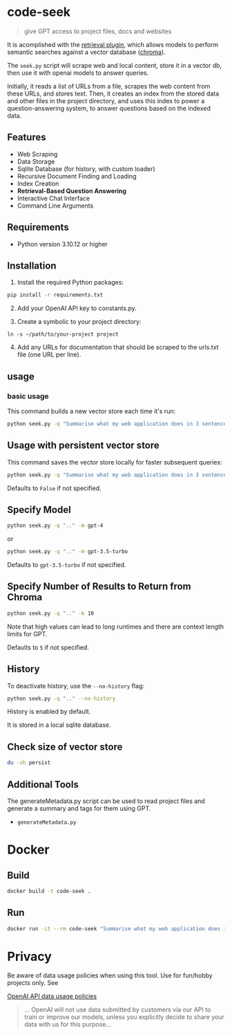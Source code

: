 # code-seek

> give GPT access to project files, docs and websites

It is acomplished with the [retrieval plugin](https://github.com/openai/chatgpt-retrieval-plugin), which allows models to perform semantic searches against a vector database ([chroma](https://github.com/chroma-core/chroma)).

The `seek.py` script will scrape web and local content, store it in a vector db, then use it with openai models to answer queries.

Initially, it reads a list of URLs from a file, scrapes the web content from these URLs, and stores text. Then, it creates an index from the stored data and other files in the project directory, and uses this index to power a question-answering system, to answer questions based on the indexed data.

## Features

- Web Scraping
- Data Storage
- Sqlite Database (for history, with custom loader)
- Recursive Document Finding and Loading
- Index Creation
- **Retrieval-Based Question Answering**
- Interactive Chat Interface
- Command Line Arguments
## Requirements

- Python version 3.10.12 or higher

## Installation

1. Install the required Python packages:

```bash
pip install -r requirements.txt
```

2. Add your OpenAI API key to constants.py.

3. Create a symbolic to your project directory:

`ln -s ~/path/to/your-project project` 

4. Add any URLs for documentation that should be scraped to the urls.txt file (one URL per line).

## usage

### basic usage

This command builds a new vector store each time it's run:

```bash
python seek.py -q "Summarise what my web application does in 3 sentences."
```

## Usage with persistent vector store

This command saves the vector store locally for faster subsequent queries:

```bash
python seek.py -q "Summarise what my web application does in 3 sentences." --persist
```

Defaults to `False` if not specified.

## Specify Model

```bash
python seek.py -q ".." -m gpt-4
```

or

```bash
python seek.py -q ".." -m gpt-3.5-turbo
```

Defaults to `gpt-3.5-turbo` if not specified.

## Specify Number of Results to Return from Chroma

```bash
python seek.py -q ".." -k 10
```

Note that high values can lead to long runtimes and there are context length limits for GPT.

Defaults to `5` if not specified.

## History

To deactivate history, use the `--no-history` flag:

```bash
python seek.py -q ".." --no-history
```

History is enabled by default.

It is stored in a local sqlite database.
## Check size of vector store

```bash
du -sh persist
```

## Additional Tools

The generateMetadata.py script can be used to read project files and generate a summary and tags for them using GPT.

- `generateMetadata.py`


# Docker

## Build

```bash
docker build -t code-seek .
```

## Run

```bash
docker run -it --rm code-seek "Summarise what my web application does in 3 sentences."
```

# Privacy

Be aware of data usage policies when using this tool. Use for fun/hobby projects only. See

[OpenAI API data usage policies](https://openai.com/policies/api-data-usage-policies)

> ... OpenAI will not use data submitted by customers via our API to train or improve our models, unless you explicitly decide to share your data with us for this purpose...
